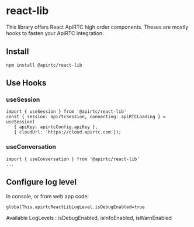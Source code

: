 # react-lib

This library offers React ApiRTC high order components. Theses are mostly hooks to fasten your ApiRTC integration.

## Install

`npm install @apirtc/react-lib`

## Use Hooks

### useSession

```
import { useSession } from '@apirtc/react-lib'
const { session: apirtcSession, connecting: apiRTCLoading } = useSession(
   { apiKey: apirtcConfig.apiKey },
   { cloudUrl: 'https://cloud.apirtc.com'});
```

### useConversation

```
import { useConversation } from '@apirtc/react-lib'
...
```


## Configure log level

In console, or from web app code:

```
globalThis.apirtcReactLibLogLevel.isDebugEnabled=true
```

Available LogLevels : isDebugEnabled, isInfoEnabled, isWarnEnabled
